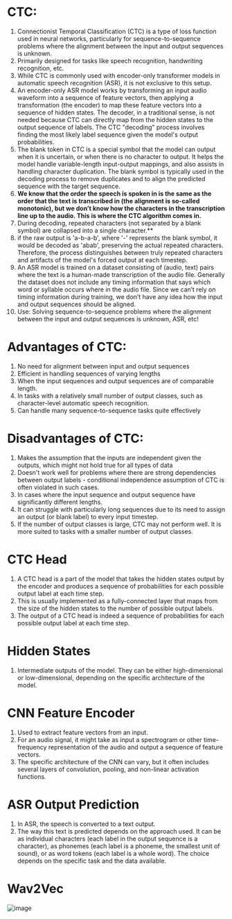 # CTC:

1. Connectionist Temporal Classification (CTC) is a type of loss function used in neural networks, particularly for sequence-to-sequence problems where the alignment between the input and output sequences is unknown.
2. Primarily designed for tasks like speech recognition, handwriting recognition, etc.
3. While CTC is commonly used with encoder-only transformer models in automatic speech recognition (ASR), it is not exclusive to this setup.
4. An encoder-only ASR model works by transforming an input audio waveform into a sequence of feature vectors, then applying a transformation (the encoder) to map these feature vectors into a sequence of hidden states. The decoder, in a traditional sense, is not needed because CTC can directly map from the hidden states to the output sequence of labels. The CTC "decoding" process involves finding the most likely label sequence given the model's output probabilities.
5. The blank token in CTC is a special symbol that the model can output when it is uncertain, or when there is no character to output. It helps the model handle variable-length input-output mappings, and also assists in handling character duplication. The blank symbol is typically used in the decoding process to remove duplicates and to align the predicted sequence with the target sequence.
6. **We know that the order the speech is spoken in is the same as the order that the text is transcribed in (the alignment is so-called monotonic), but we don’t know how the characters in the transcription line up to the audio. This is where the CTC algorithm comes in.**
7. During decoding, repeated characters (not separated by a blank symbol) are collapsed into a single character.**
8. if the raw output is 'a-b-a-b', where '-' represents the blank symbol, it would be decoded as 'abab', preserving the actual repeated characters. Therefore, the process distinguishes between truly repeated characters and artifacts of the model's forced output at each timestep.   
9. An ASR model is trained on a dataset consisting of (audio, text) pairs where the text is a human-made transcription of the audio file. Generally the dataset does not include any timing information that says which word or syllable occurs where in the audio file. Since we can’t rely on timing information during training, we don’t have any idea how the input and output sequences should be aligned.
10. Use: Solving sequence-to-sequence problems where the alignment between the input and output sequences is unknown, ASR, etc!

# Advantages of CTC:

1. No need for alignment between input and output sequences
2. Efficient in handling sequences of varying lengths
3. When the input sequences and output sequences are of comparable length.
4. In tasks with a relatively small number of output classes, such as character-level automatic speech recognition.
5. Can handle many sequence-to-sequence tasks quite effectively

# Disadvantages of CTC:

1. Makes the assumption that the inputs are independent given the outputs, which might not hold true for all types of data
2. Doesn't work well for problems where there are strong dependencies between output labels - conditional independence assumption of CTC is often violated in such cases.
3. In cases where the input sequence and output sequence have significantly different lengths.
4. It can struggle with particularly long sequences due to its need to assign an output (or blank label) to every input timestep.
5. If the number of output classes is large, CTC may not perform well. It is more suited to tasks with a smaller number of output classes.

# CTC Head

1.  A CTC head is a part of the model that takes the hidden states output by the encoder and produces a sequence of probabilities for each possible output label at each time step.
2.  This is usually implemented as a fully-connected layer that maps from the size of the hidden states to the number of possible output labels.
3.  The output of a CTC head is indeed a sequence of probabilities for each possible output label at each time step.



# Hidden States

1. Intermediate outputs of the model. They can be either high-dimensional or low-dimensional, depending on the specific architecture of the model.

# CNN Feature Encoder

1. Used to extract feature vectors from an input.
2. For an audio signal, it might take as input a spectrogram or other time-frequency representation of the audio and output a sequence of feature vectors.
3. The specific architecture of the CNN can vary, but it often includes several layers of convolution, pooling, and non-linear activation functions.

# ASR Output Prediction

1. In ASR, the speech is converted to a text output.
2. The way this text is predicted depends on the approach used. It can be as individual characters (each label in the output sequence is a character), as phonemes (each label is a phoneme, the smallest unit of sound), or as word tokens (each label is a whole word). The choice depends on the specific task and the data available.



# Wav2Vec

![image](https://github.com/DrishtiShrrrma/huggingface-audio-course/assets/129742046/ff676ed4-de97-462c-bd00-d36ae0308274)
